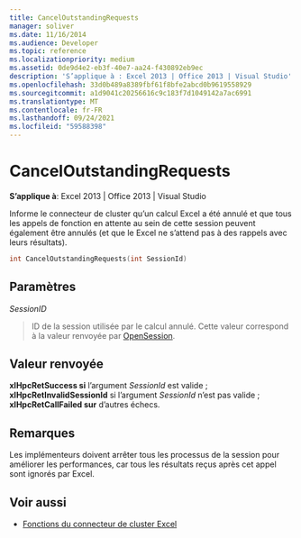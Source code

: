 ```yaml
---
title: CancelOutstandingRequests
manager: soliver
ms.date: 11/16/2014
ms.audience: Developer
ms.topic: reference
ms.localizationpriority: medium
ms.assetid: 0de9d4e2-eb3f-40e7-aa24-f430892eb9ec
description: 'S’applique à : Excel 2013 | Office 2013 | Visual Studio'
ms.openlocfilehash: 33d0b489a8389fbf61f8bfe2abcd0b9619558929
ms.sourcegitcommit: a1d9041c20256616c9c183f7d1049142a7ac6991
ms.translationtype: MT
ms.contentlocale: fr-FR
ms.lasthandoff: 09/24/2021
ms.locfileid: "59588398"
---
```

# <a name="canceloutstandingrequests"></a>CancelOutstandingRequests

**S’applique à**: Excel 2013 | Office 2013 | Visual Studio 
  
Informe le connecteur de cluster qu’un calcul Excel a été annulé et que tous les appels de fonction en attente au sein de cette session peuvent également être annulés (et que le Excel ne s’attend pas à des rappels avec leurs résultats).
  
```cpp
int CancelOutstandingRequests(int SessionId)
```

## <a name="parameters"></a>Paramètres

_SessionID_
  
> ID de la session utilisée par le calcul annulé. Cette valeur correspond à la valeur renvoyée par [OpenSession](opensession.md).
    
## <a name="return-value"></a>Valeur renvoyée

**xlHpcRetSuccess si** l’argument  _SessionId_ est valide ; **xlHpcRetInvalidSessionId** si l’argument  _SessionId_ n’est pas valide ; **xlHpcRetCallFailed sur** d’autres échecs. 
  
## <a name="remarks"></a>Remarques

Les implémenteurs doivent arrêter tous les processus de la session pour améliorer les performances, car tous les résultats reçus après cet appel sont ignorés par Excel.
  
## <a name="see-also"></a>Voir aussi

- [Fonctions du connecteur de cluster Excel](excel-cluster-connector-functions.md)

